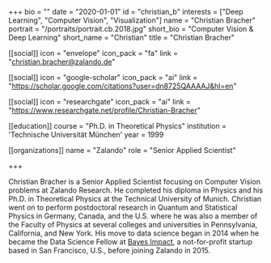 +++
bio = ""
date = "2020-01-01"
id = "christian_b"
interests = ["Deep Learning", "Computer Vision", "Visualization"]
name = "Christian Bracher"
portrait = "/portraits/portrait.cb.2018.jpg"
short_bio = "Computer Vision & Deep Learning"
short_name = "Christian"
title = "Christian Bracher"

[[social]]
    icon = "envelope"
    icon_pack = "fa"
    link = "christian.bracher@zalando.de"

[[social]]
    icon = "google-scholar"
    icon_pack = "ai"
    link = "https://scholar.google.com/citations?user=dn8725QAAAAJ&hl=en"

[[social]]
    icon = "researchgate"
    icon_pack = "ai"
    link = "https://www.researchgate.net/profile/Christian-Bracher"

[[education]]
    course = "Ph.D. in Theoretical Physics"
    institution = 'Technische Universität München'
    year = 1999

[[organizations]]
    name = "Zalando"
    role = "Senior Applied Scientist"

+++

Christian Bracher is a Senior Applied Scientist focusing on Computer Vision problems at Zalando Research. He completed his diploma in Physics and his Ph.D. in Theoretical Physics at the Technical University of Munich. Christian went on to perform postdoctoral research in Quantum and Statistical Physics in Germany, Canada, and the U.S. where he was also a member of the Faculty of Physics at several colleges and universities in Pennsylvania, California, and New York. His move to data science began in 2014 when he became the Data Science Fellow at [Bayes Impact](https://www.bayesimpact.org/), a not-for-profit startup based in San Francisco, U.S., before joining Zalando in 2015.

